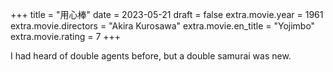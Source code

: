 +++
title = "用心棒"
date = 2023-05-21
draft = false
extra.movie.year = 1961
extra.movie.directors = "Akira Kurosawa"
extra.movie.en_title = "Yojimbo"
extra.movie.rating = 7
+++

I had heard of double agents before, but a double samurai was new.<!-- more -->
